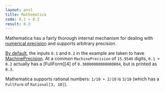 ```yaml
---
layout: post
title: Mathematica
code: 0.1 + 0.2
result: 0.3
---
```


Mathematica has a fairly thorough internal mechanism for dealing with [numerical
precision][1] and supports arbitrary precision.

[By default][2], the inputs `0.1` and `0.2` in the example are taken to have
[MachinePrecision][3]. At a common `MachinePrecision` of `15.9546` digits,
`0.1 + 0.2` actually has a [FullForm][4] of `0.30000000000000004`, but is
printed as `0.3`.

Mathematica supports rational numbers: `1/10 + 2/10` is `3/10` (which has a
`FullForm` of `Rational[3, 10]`).

[1]: https://reference.wolfram.com/language/tutorial/NumericalPrecision.html
[2]: https://reference.wolfram.com/language/tutorial/MachinePrecisionNumbers.html
[3]: https://reference.wolfram.com/language/ref/MachinePrecision.html
[3]: https://reference.wolfram.com/language/ref/FullForm.html

